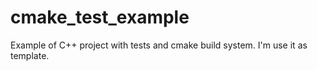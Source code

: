 # cmake_test_example
Example of C++ project with tests and cmake build system. I'm use it as template.
